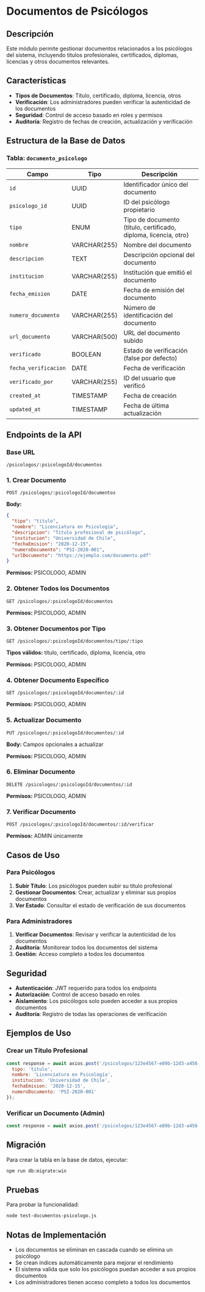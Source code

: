 # Documentos de Psicólogos

## Descripción

Este módulo permite gestionar documentos relacionados a los psicólogos del sistema, incluyendo títulos profesionales, certificados, diplomas, licencias y otros documentos relevantes.

## Características

- **Tipos de Documentos**: Título, certificado, diploma, licencia, otros
- **Verificación**: Los administradores pueden verificar la autenticidad de los documentos
- **Seguridad**: Control de acceso basado en roles y permisos
- **Auditoría**: Registro de fechas de creación, actualización y verificación

## Estructura de la Base de Datos

### Tabla: `documento_psicologo`

| Campo | Tipo | Descripción |
|-------|------|-------------|
| `id` | UUID | Identificador único del documento |
| `psicologo_id` | UUID | ID del psicólogo propietario |
| `tipo` | ENUM | Tipo de documento (titulo, certificado, diploma, licencia, otro) |
| `nombre` | VARCHAR(255) | Nombre del documento |
| `descripcion` | TEXT | Descripción opcional del documento |
| `institucion` | VARCHAR(255) | Institución que emitió el documento |
| `fecha_emision` | DATE | Fecha de emisión del documento |
| `numero_documento` | VARCHAR(255) | Número de identificación del documento |
| `url_documento` | VARCHAR(500) | URL del documento subido |
| `verificado` | BOOLEAN | Estado de verificación (false por defecto) |
| `fecha_verificacion` | DATE | Fecha de verificación |
| `verificado_por` | VARCHAR(255) | ID del usuario que verificó |
| `created_at` | TIMESTAMP | Fecha de creación |
| `updated_at` | TIMESTAMP | Fecha de última actualización |

## Endpoints de la API

### Base URL
```
/psicologos/:psicologoId/documentos
```

### 1. Crear Documento
```http
POST /psicologos/:psicologoId/documentos
```

**Body:**
```json
{
  "tipo": "titulo",
  "nombre": "Licenciatura en Psicología",
  "descripcion": "Título profesional de psicólogo",
  "institucion": "Universidad de Chile",
  "fechaEmision": "2020-12-15",
  "numeroDocumento": "PSI-2020-001",
  "urlDocumento": "https://ejemplo.com/documento.pdf"
}
```

**Permisos:** PSICOLOGO, ADMIN

### 2. Obtener Todos los Documentos
```http
GET /psicologos/:psicologoId/documentos
```

**Permisos:** PSICOLOGO, ADMIN

### 3. Obtener Documentos por Tipo
```http
GET /psicologos/:psicologoId/documentos/tipo/:tipo
```

**Tipos válidos:** titulo, certificado, diploma, licencia, otro

**Permisos:** PSICOLOGO, ADMIN

### 4. Obtener Documento Específico
```http
GET /psicologos/:psicologoId/documentos/:id
```

**Permisos:** PSICOLOGO, ADMIN

### 5. Actualizar Documento
```http
PUT /psicologos/:psicologoId/documentos/:id
```

**Body:** Campos opcionales a actualizar

**Permisos:** PSICOLOGO, ADMIN

### 6. Eliminar Documento
```http
DELETE /psicologos/:psicologoId/documentos/:id
```

**Permisos:** PSICOLOGO, ADMIN

### 7. Verificar Documento
```http
POST /psicologos/:psicologoId/documentos/:id/verificar
```

**Permisos:** ADMIN únicamente

## Casos de Uso

### Para Psicólogos
1. **Subir Título**: Los psicólogos pueden subir su título profesional
2. **Gestionar Documentos**: Crear, actualizar y eliminar sus propios documentos
3. **Ver Estado**: Consultar el estado de verificación de sus documentos

### Para Administradores
1. **Verificar Documentos**: Revisar y verificar la autenticidad de los documentos
2. **Auditoría**: Monitorear todos los documentos del sistema
3. **Gestión**: Acceso completo a todos los documentos

## Seguridad

- **Autenticación**: JWT requerido para todos los endpoints
- **Autorización**: Control de acceso basado en roles
- **Aislamiento**: Los psicólogos solo pueden acceder a sus propios documentos
- **Auditoría**: Registro de todas las operaciones de verificación

## Ejemplos de Uso

### Crear un Título Profesional
```javascript
const response = await axios.post('/psicologos/123e4567-e89b-12d3-a456-426614174000/documentos', {
  tipo: 'titulo',
  nombre: 'Licenciatura en Psicología',
  institucion: 'Universidad de Chile',
  fechaEmision: '2020-12-15',
  numeroDocumento: 'PSI-2020-001'
});
```

### Verificar un Documento (Admin)
```javascript
const response = await axios.post('/psicologos/123e4567-e89b-12d3-a456-426614174000/documentos/456e7890-e89b-12d3-a456-426614174000/verificar');
```

## Migración

Para crear la tabla en la base de datos, ejecutar:

```bash
npm run db:migrate:win
```

## Pruebas

Para probar la funcionalidad:

```bash
node test-documentos-psicologo.js
```

## Notas de Implementación

- Los documentos se eliminan en cascada cuando se elimina un psicólogo
- Se crean índices automáticamente para mejorar el rendimiento
- El sistema valida que solo los psicólogos puedan acceder a sus propios documentos
- Los administradores tienen acceso completo a todos los documentos 